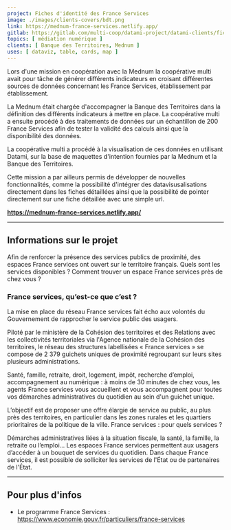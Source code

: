 ```yaml
---
project: Fiches d'identité des France Services 
image: ./images/clients-covers/bdt.png
link: https://mednum-france-services.netlify.app/
gitlab: https://gitlab.com/multi-coop/datami-project/datami-clients/fiche-identite-fs
topics: [ médiation numérique ]
clients: [ Banque des Territoires, Mednum ]
uses: [ dataviz, table, cards, map ]
---
```


Lors d'une mission en coopération avec la Mednum la coopérative multi avait pour tâche de générer différents indicateurs en croisant différentes sources de données concernant les France Services, établissement par établissement.

La Mednum était chargée d'accompagner la Banque des Territoires dans la définition des différents indicateurs à mettre en place. La coopérative multi a ensuite procédé à des traitements de données sur un échantillon de 200 France Services afin de tester la validité des calculs ainsi que la disponibilité des données.

La coopérative multi a procédé à la visualisation de ces données en utilisant Datami, sur la base de maquettes d'intention fournies par la Mednum et la Banque des Territoires.

Cette mission a par ailleurs permis de développer de nouvelles fonctionnalités, comme la possibilité d'intégrer des datavisusalisations directement dans les fiches détaillées ainsi que la possibilité de pointer directement sur une fiche détaillée avec une simple url.

**https://mednum-france-services.netlify.app/**


---

## Informations sur le projet

Afin de renforcer la présence des services publics de proximité, des espaces France services ont ouvert sur le territoire français. Quels sont les services disponibles ? Comment trouver un espace France services près de chez vous ?

### France services, qu’est-ce que c’est ?

La mise en place du réseau France services fait écho aux volontés du Gouvernement de rapprocher le service public des usagers.

Piloté par le ministère de la Cohésion des territoires et des Relations avec les collectivités territoriales via l'Agence nationale de la Cohésion des territoires, le réseau des structures labellisées « France services » se compose de 2 379 guichets uniques de proximité regroupant sur leurs sites plusieurs administrations.

Santé, famille, retraite, droit, logement, impôt, recherche d’emploi, accompagnement au numérique : à moins de 30 minutes de chez vous, les agents France services vous accueillent et vous accompagnent pour toutes vos démarches administratives du quotidien au sein d'un guichet unique.

L’objectif est de proposer une offre élargie de service au public, au plus près des territoires, en particulier dans les zones rurales et les quartiers prioritaires de la politique de la ville.
France services : pour quels services ?

Démarches administratives liées à la situation fiscale, la santé, la famille, la retraite ou l’emploi… Les espaces France services permettent aux usagers d’accéder à un bouquet de services du quotidien. Dans chaque France services, il est possible de solliciter les services de l'État ou de partenaires de l'État.


---

## Pour plus d'infos

- Le programme France Services : https://www.economie.gouv.fr/particuliers/france-services
